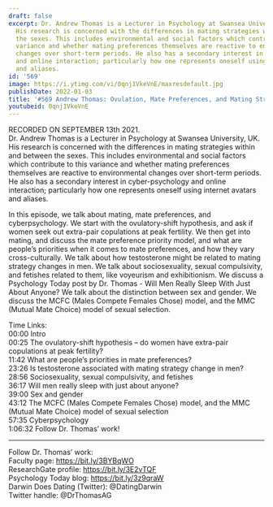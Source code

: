 ```yaml
---
draft: false
excerpt: Dr. Andrew Thomas is a Lecturer in Psychology at Swansea University, UK.
  His research is concerned with the differences in mating strategies within and between
  the sexes. This includes environmental and social factors which contribute to this
  variance and whether mating preferences themselves are reactive to environmental
  changes over short-term periods. He also has a secondary interest in cyber-psychology
  and online interaction; particularly how one represents oneself using internet avatars
  and aliases.
id: '569'
image: https://i.ytimg.com/vi/0qnj1VkeVnE/maxresdefault.jpg
publishDate: 2022-01-03
title: '#569 Andrew Thomas: Ovulation, Mate Preferences, and Mating Strategies'
youtubeid: 0qnj1VkeVnE
---
```

<div class="timelinks">

RECORDED ON SEPTEMBER 13th 2021.  
Dr. Andrew Thomas is a Lecturer in Psychology at Swansea University, UK. His research is concerned with the differences in mating strategies within and between the sexes. This includes environmental and social factors which contribute to this variance and whether mating preferences themselves are reactive to environmental changes over short-term periods. He also has a secondary interest in cyber-psychology and online interaction; particularly how one represents oneself using internet avatars and aliases.

In this episode, we talk about mating, mate preferences, and cyberpsychology. We start with the ovulatory-shift hypothesis, and ask if women seek out extra-pair copulations at peak fertility. We then get into mating, and discuss the mate preference priority model, and what are people’s priorities when it comes to mate preferences, and how they vary cross-culturally. We talk about how testosterone might be related to mating strategy changes in men. We talk about sociosexuality, sexual compulsivity, and fetishes related to them, like voyeurism and exhibitionism. We discuss a Psychology Today post by Dr. Thomas - Will Men Really Sleep With Just About Anyone? We talk about the distinction between sex and gender. We discuss the MCFC (Males Compete Females Chose) model, and the MMC (Mutual Mate Choice) model of sexual selection. 

Time Links:  
<time>00:00</time> Intro  
<time>00:25</time> The ovulatory-shift hypothesis – do women have extra-pair copulations at peak fertility?  
<time>11:42</time> What are people’s priorities in mate preferences?  
<time>23:26</time> Is testosterone associated with mating strategy change in men?  
<time>28:56</time> Sociosexuality, sexual compulsivity, and fetishes  
<time>36:17</time> Will men really sleep with just about anyone?  
<time>39:00</time> Sex and gender  
<time>43:12</time> The MCFC (Males Compete Females Chose) model, and the MMC (Mutual Mate Choice) model of sexual selection  
<time>57:35</time> Cyberpsychology  
<time>1:06:32</time> Follow Dr. Thomas’ work!

---

Follow Dr. Thomas’ work:  
Faculty page: https://bit.ly/3BYBqWO  
ResearchGate profile: https://bit.ly/3E2vTQF  
Psychology Today blog: https://bit.ly/3z9qraW  
Darwin Does Dating (Twitter): @DatingDarwin  
Twitter handle: @DrThomasAG
</div>

